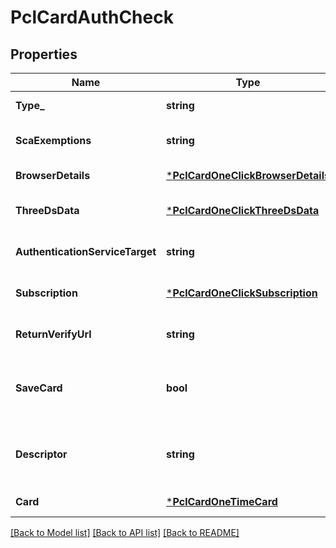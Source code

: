 # PclCardAuthCheck

## Properties
Name | Type | Description | Notes
------------ | ------------- | ------------- | -------------
**Type_** | **string** | Type of transaction | [default to null]
**ScaExemptions** | **string** |  | [optional] [default to null]
**BrowserDetails** | [***PclCardOneClickBrowserDetails**](PCL_CARDOneClick_browserDetails.md) |  | [default to null]
**ThreeDsData** | [***PclCardOneClickThreeDsData**](PCL_CARDOneClick_threeDsData.md) |  | [optional] [default to null]
**AuthenticationServiceTarget** | **string** |  | [optional] [default to null]
**Subscription** | [***PclCardOneClickSubscription**](PCL_CARDOneClick_subscription.md) |  | [optional] [default to null]
**ReturnVerifyUrl** | **string** | Return URL after 3DS authentiaction | [optional] [default to null]
**SaveCard** | **bool** | Defines whether card should be saved for future purchases/recurring payments | [optional] [default to null]
**Descriptor** | **string** | Text that will appear on customer Bank Statement. Can be used only for Credit Card payments. | [default to null]
**Card** | [***PclCardOneTimeCard**](PCL_CARDOneTime_card.md) |  | [default to null]

[[Back to Model list]](../README.md#documentation-for-models) [[Back to API list]](../README.md#documentation-for-api-endpoints) [[Back to README]](../README.md)

